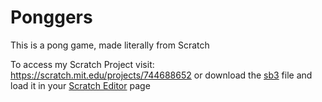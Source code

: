 # Ponggers
This is a pong game, made literally from Scratch


To access my Scratch Project visit: https://scratch.mit.edu/projects/744688652 or download the <a href="https://github.com/lucasmbf/Ponggers/blob/main/Ponggers.sb3" target="_blank">sb3</a> file and load it in your 
<a href="https://scratch.mit.edu/projects/editor/" target="_blank">Scratch Editor</a> page
